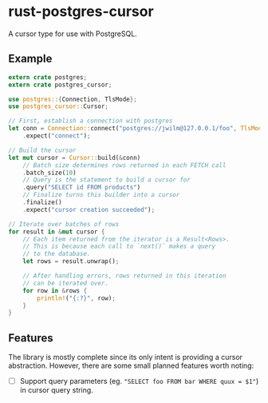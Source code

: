 rust-postgres-cursor
====================

A cursor type for use with PostgreSQL.

## Example

```rust
extern crate postgres;
extern crate postgres_cursor;

use postgres::{Connection, TlsMode};
use postgres_cursor::Cursor;

// First, establish a connection with postgres
let conn = Connection::connect("postgres://jwilm@127.0.0.1/foo", TlsMode::None)
    .expect("connect");

// Build the cursor
let mut cursor = Cursor::build(&conn)
    // Batch size determines rows returned in each FETCH call
    .batch_size(10)
    // Query is the statement to build a cursor for
    .query("SELECT id FROM products")
    // Finalize turns this builder into a cursor
    .finalize()
    .expect("cursor creation succeeded");

// Iterate over batches of rows
for result in &mut cursor {
    // Each item returned from the iterator is a Result<Rows>.
    // This is because each call to `next()` makes a query
    // to the database.
    let rows = result.unwrap();

    // After handling errors, rows returned in this iteration
    // can be iterated over.
    for row in &rows {
        println!("{:?}", row);
    }
}
```

## Features

The library is mostly complete since its only intent is providing a cursor
abstraction. However, there are some small planned features worth noting:

- [ ] Support query parameters (eg. `"SELECT foo FROM bar WHERE quux = $1"`) in
      cursor query string.
